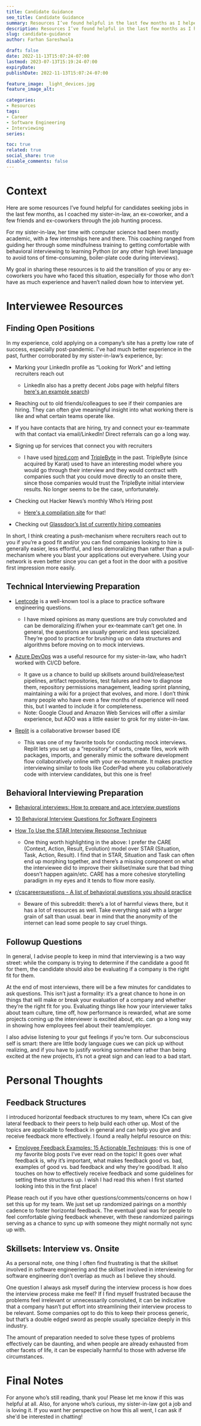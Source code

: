 ```yaml
---
title: Candidate Guidance
seo_title: Candidate Guidance
summary: Resources I’ve found helpful in the last few months as I helped friends, family, and acquaintances through layoffs.
description: Resources I’ve found helpful in the last few months as I helped friends, family, and acquaintances through layoffs.
slug: candidate-guidance
author: Farhan Sareshwala

draft: false
date: 2022-11-13T15:07:24-07:00
lastmod: 2023-07-13T15:19:24-07:00
expiryDate: 
publishDate: 2022-11-13T15:07:24-07:00

feature_image: _light_devices.jpg
feature_image_alt: 

categories: 
- Resources
tags:
- Career
- Software Engineering
- Interviewing
series:

toc: true
related: true
social_share: true
disable_comments: false
---
```


# Context
Here are some resources I’ve found helpful for candidates seeking jobs in the last few months, as I coached my sister-in-law, an ex-coworker, and a few friends and ex-coworkers through the job hunting process.

For my sister-in-law, her time with computer science had been mostly academic, with a few internships here and there. This coaching ranged from guiding her through some mindfulness training to getting comfortable with behavioral interviewing to learning Python (or any other high level language to avoid tons of time-consuming, boiler-plate code during interviews).

My goal in sharing these resources is to aid the transition of you or any ex-coworkers you have who faced this situation, especially for those who don’t have as much experience and haven’t nailed down how to interview yet.



# Interviewee Resources
## Finding Open Positions
In my experience, cold applying on a company’s site has a pretty low rate of success, especially post-pandemic. I’ve had much better experience in the past, further corroborated by my sister-in-law’s experience, by:

- Marking your LinkedIn profile as “Looking for Work” and letting recruiters reach out
    - LinkedIn also has a pretty decent Jobs page with helpful filters [here's an example search](https://www.linkedin.com/jobs/search/?currentJobId=3257073095&f_JT=F&f_SB2=7&f_T=1685&f_WT=2&geoId=103644278&keywords=Software%20Engineering%20Manager&location=United%20States&refresh=true&sortBy=R))

- Reaching out to old friends/colleagues to see if their companies are hiring. They can often give meaningful insight into what working there is like and what certain teams operate like.

- If you have contacts that are hiring, try and connect your ex-teammate with that contact via email/LinkedIn! Direct referrals can go a long way.

- Signing up for services that connect you with recruiters
    - I have used [hired.com](https://hired.com/x/ca133081a5bde750ae23065f4c0c74a4) and [TripleByte](https://triplebyte.com/iv/TvdG3rK/cp/redir_link) in the past. TripleByte (since acquired by Karat) used to have an interesting model where you would go through their interview and they would contract with companies such that you could move directly to an onsite there, since those companies would trust the TripleByte initial interview results. No longer seems to be the case, unfortunately.

- Checking out Hacker News’s monthly Who’s Hiring post
    - [Here's a compilation site](https://hnhiring.com/) for that!

- Checking out [Glassdoor’s list of currently hiring companies](https://www.glassdoor.com/Job/now-hiring-jobs-SRCH_KO0,10.htm)

In short, I think creating a push-mechanism where recruiters reach out to you if you’re a good fit and/or you can find companies looking to hire is generally easier, less effortful, and less demoralizing than rather than a pull-mechanism where you blast your applications out everywhere. Using your network is even better since you can get a foot in the door with a positive first impression more easily.

## Technical Interviewing Preparation
- [Leetcode](https://leetcode.com/problemset/all/) is a well-known tool is a place to practice software engineering questions. 
    - I have mixed opinions as many questions are truly convoluted and can be demoralizing if/when your ex-teammate can’t get one. In general, the questions are usually generic and less specialized. They’re good to practice for brushing up on data structures and algorithms before moving on to mock interviews.

- [Azure DevOps](https://azure.microsoft.com/en-us/products/devops/?nav=min) was a useful resource for my sister-in-law, who hadn’t worked with CI/CD before. 
    - It gave us a chance to build up skillsets around build/release/test pipelines, artifact repositories, test failures and how to diagnose them, repository permissions management, leading sprint planning, maintaining a wiki for a project that evolves, and more. I don’t think many people who have even a few months of experience will need this, but I wanted to include it for completeness.
    - Note: Google Cloud and Amazon Web Services will offer a similar experience, but ADO was a little easier to grok for my sister-in-law.

- [Replit](https://replit.com/) is a collaborative browser based IDE
    - This was one of my favorite tools for conducting mock interviews. Replit lets you set up a “repository” of sorts, create files, work with packages, imports, and generally mimic the software development flow collaboratively online with your ex-teammate. It makes practice interviewing similar to tools like CoderPad where you collaboratively code with interview candidates, but this one is free!

## Behavioral Interviewing Preparation
- [Behavioral interviews: How to prepare and ace interview questions](https://www.educative.io/blog/behavioral-interviews-how-to-prepare-and-ace-interview-questions)

- [10 Behavioral Interview Questions for Software Engineers](https://www.indeed.com/career-advice/interviewing/software-engineer-behavioral-interview-questions)

- [How To Use the STAR Interview Response Technique](https://www.indeed.com/career-advice/interviewing/how-to-use-the-star-interview-response-technique)
    - One thing worth highlighting in the above: I prefer the CARE (Context, Action, Result, Evolution) model over STAR (Situation, Task, Action, Result). I find that in STAR, Situation and Task can often end up morphing together, and there’s a missing component on what the interviewee did to improve their skillset/make sure that bad thing doesn’t happen again/etc. CARE has a more cohesive storytelling paradigm in my eyes and it tends to flow more easily. 

- [r/cscareerquestions - A list of behavioral questions you should practice](https://www.reddit.com/r/cscareerquestions/comments/egx2ng/a_list_of_behavioral_questions_you_should/)
    - Beware of this subreddit: there’s a lot of harmful views there, but it has a lot of resources as well. Take everything said with a larger grain of salt than usual. bear in mind that the anonymity of the internet can lead some people to say cruel things.

## Followup Questions
In general, I advise people to keep in mind that interviewing is a two way street: while the company is trying to determine if the candidate a good fit for them, the candidate should also be evaluating if a company is the right fit for them.

At the end of most interviews, there will be a few minutes for candidates to ask questions. This isn’t just a formality: it’s a great chance to hone in on things that will make or break your evaluation of a company and whether they’re the right fit for you. Evaluating things like how your interviewer talks about team culture, time off, how performance is rewarded, what are some projects coming up the interviewer is excited about, etc. can go a long way in showing how employees feel about their team/employer. 

I also advise listening to your gut feelings if you’re torn. Our subconscious self is smart: there are little body language cues we can pick up without realizing, and if you have to justify working somewhere rather than being excited at the new projects, it’s not a great sign and can lead to a bad start.



# Personal Thoughts
## Feedback Structures
I introduced horizontal feedback structures to my team, where ICs can give lateral feedback to their peers to help build each other up. Most of the topics are applicable to feedback in general and can help you give and receive feedback more effectively. I found a really helpful resource on this:

- [Employee Feedback Examples: 15 Actionable Techniques](https://www.qualtrics.com/blog/employee-feedback-examples/): this is one of my favorite blog posts I’ve ever read on the topic! It goes over what feedback is, why it’s important, what makes feedback good vs. bad, examples of good vs. bad feedback and why they’re good/bad. It also touches on how to effectively receive feedback and some guidelines for setting these structures up. I wish I had read this when I first started looking into this in the first place!

Please reach out if you have other questions/comments/concerns on how I set this up for my team. We just set up randomized pairings on a monthly cadence to foster horizontal feedback. The eventual goal was for people to feel comfortable giving feedback whenever, with these randomized pairings serving as a chance to sync up with someone they might normally not sync up with.

## Skillsets: Interview vs. Onsite
As a personal note, one thing I often find frustrating is that the skillset involved in software engineering and the skillset involved in interviewing for software engineering don’t overlap as much as I believe they should. 

One question I always ask myself during the interview process is how does the interview process make me feel? If I find myself frustrated because the problems feel irrelevant or unnecessarily convoluted, it can be indicative that a company hasn’t put effort into streamlining their interview process to be relevant. Some companies opt to do this to keep their process generic, but that’s a double edged sword as people usually specialize deeply in this industry. 

The amount of preparation needed to solve these types of problems effectively can be daunting, and when people are already exhausted from other facets of life, it can be especially harmful to those with adverse life circumstances.



# Final Notes
For anyone who’s still reading, thank you! Please let me know if this was helpful at all. Also, for anyone who’s curious, my sister-in-law got a job and is loving it. If you want her perspective on how this all went, I can ask if she'd be interested in chatting!